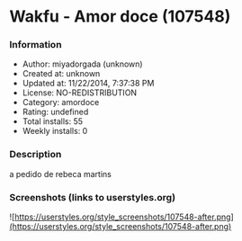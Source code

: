 # Wakfu -  Amor doce (107548)

### Information
- Author: miyadorgada (unknown)
- Created at: unknown
- Updated at: 11/22/2014, 7:37:38 PM
- License: NO-REDISTRIBUTION
- Category: amordoce
- Rating: undefined
- Total installs: 55
- Weekly installs: 0


### Description
a pedido de rebeca martins


### Screenshots (links to userstyles.org)
![https://userstyles.org/style_screenshots/107548-after.png](https://userstyles.org/style_screenshots/107548-after.png)


